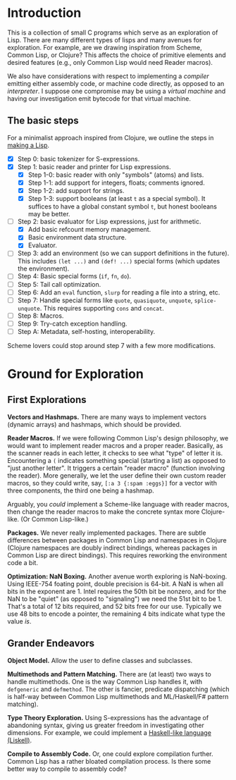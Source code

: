 # Introduction

This is a collection of small C programs which serve as an
exploration of Lisp. There are many different types of lisps and
many avenues for exploration. For example, are we drawing
inspiration from Scheme, Common Lisp, or Clojure? This affects the
choice of primitive elements and desired features (e.g., only
Common Lisp would need Reader macros).

We also have considerations with respect to implementing a
_compiler_ emitting either assembly code, or machine code directly,
as opposed to an _interpreter_. I suppose one compromise may be
using a _virtual machine_ and having our investigation emit
bytecode for that virtual machine.

## The basic steps

For a minimalist approach inspired from Clojure, we outline the
steps in [making a Lisp](https://github.com/kanaka/mal).

- [X] Step 0: basic tokenizer for S-expressions.
- [X] Step 1: basic reader and printer for Lisp expressions.
  - [X] Step 1-0: basic reader with only "symbols" (atoms) and lists.
  - [X] Step 1-1: add support for integers, floats; comments ignored.
  - [X] Step 1-2: add support for strings.
  - [X] Step 1-3: support booleans (at least `t` as a special
        symbol). It suffices to have a global constant symbol `t`,
        but honest booleans may be better.
- [ ] Step 2: basic evaluator for Lisp expressions, just for
      arithmetic.
  - [X] Add basic refcount memory management.
  - [X] Basic environment data structure.
  - [X] Evaluator.
- [ ] Step 3: add an environment (so we can support definitions in the
  future). This includes `(let ...)` and `(def! ...)` special forms
  (which updates the environment).
- [ ] Step 4: Basic special forms (`if`, `fn`, `do`).
- [ ] Step 5: Tail call optimization.
- [ ] Step 6: Add an `eval` function, `slurp` for reading a file into a
  string, etc.
- [ ] Step 7: Handle special forms like `quote`, `quasiquote`,
  `unquote`, `splice-unquote`. This requires supporting `cons` and
  `concat`. 
- [ ] Step 8: Macros.
- [ ] Step 9: Try-catch exception handling.
- [ ] Step A: Metadata, self-hosting, interoperability.

Scheme lovers could stop around step 7 with a few more modifications.

# Ground for Exploration

## First Explorations

**Vectors and Hashmaps.**
There are many ways to implement vectors (dynamic arrays) and
hashmaps, which should be provided.

**Reader Macros.**
If we were following Common Lisp's design philosophy, we would want
to implement reader macros and a proper reader. Basically, as the
scanner reads in each letter, it checks to see what "type" of
letter it is. Encountering a `(` indicates something special
(starting a list) as opposed to "just another letter". It triggers
a certain "reader macro" (function involving the reader). More
generally, we let the user define their own custom reader macros,
so they could write, say, `[:a 3 {:spam :eggs}]` for a vector with
three components, the third one being a hashmap.

Arguably, you _could_ implement a Scheme-like language with reader
macros, then change the reader macros to make the concrete syntax
more Clojure-like. (Or Common Lisp-like.)

**Packages.**
We never really implemented packages. There are subtle differences
between packages in Common Lisp and namespaces in Clojure (Clojure
namespaces are doubly indirect bindings, whereas packages in Common
Lisp are direct bindings). This requires reworking the environment
code a bit.

**Optimization: NaN Boxing.**
Another avenue worth exploring is NaN-boxing. Using IEEE-754
foating point, double precision is 64-bit. A NaN is when all bits
in the exponent are 1. Intel requires the 50th bit be nonzero, and
for the NaN to be "quiet" (as opposed to "signaling") we need the
51st bit to be 1. That's a total of 12 bits required, and 52 bits
free for our use. Typically we use 48 bits to encode a pointer, the
remaining 4 bits indicate what type the value _is_. 

## Grander Endeavors

**Object Model.**
Allow the user to define classes and subclasses.

**Multimethods and Pattern Matching.**
There are (at least) two ways to handle multimethods. One is the
way Common Lisp handles it, with `defgeneric` and `defmethod`. The
other is fancier, predicate dispatching (which is half-way between
Common Lisp multimethods and ML/Haskell/F# pattern matching).

**Type Theory Exploration.**
Using S-expressions has the advantage of abandoning syntax, giving
us greater freedom in investigating other dimensions. For example,
we could implement a [Haskell-like language (Liskell)](https://github.com/haskell-lisp/liskell).

**Compile to Assembly Code.**
Or, one could explore compilation further. Common Lisp has a rather
bloated compilation process. Is there some better way to compile to
assembly code?

